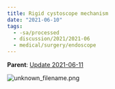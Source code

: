 ```yaml
---
title: Rigid cystoscope mechanism
date: "2021-06-10"
tags:
  - -sa/processed
  - discussion/2021/2021-06
  - medical/surgery/endoscope
---
```


**Parent**: [Update 2021-06-11](update-2021-06-11.md)

![unknown_filename.png](./_resources/Rigid_cystoscope_mechanism.resources/unknown_filename.png)

